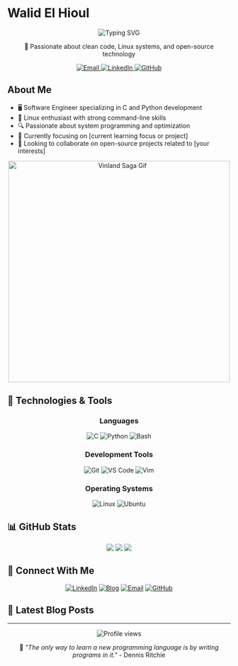 # Walid El Hioul

<div align="center">
  <img src="https://readme-typing-svg.demolab.com?font=Fira+Code&weight=700&size=30&pause=1000&color=26DE2A&center=true&vCenter=true&random=false&width=600&lines=Software+Engineer;Linux+Enthusiast;Problem+Solver;Open+Source+Contributor" alt="Typing SVG" />
  
  <p>🌱 Passionate about clean code, Linux systems, and open-source technology</p>
  
  <a href="mailto:walidelhioul@outlook.com">
    <img src="https://img.shields.io/badge/Email-Contact%20Me-blue?style=for-the-badge&logo=microsoftoutlook" alt="Email" />
  </a>
  <a href="https://www.linkedin.com/in/walid-el-hioul">
    <img src="https://img.shields.io/badge/LinkedIn-Connect-blue?style=for-the-badge&logo=linkedin" alt="LinkedIn" />
  </a>
  <a href="https://github.com/Walid-El-Hioul">
    <img src="https://img.shields.io/badge/GitHub-Follow-black?style=for-the-badge&logo=github" alt="GitHub" />
  </a>
</div>

## About Me

- 🖥️ Software Engineer specializing in C and Python development
- 🐧 Linux enthusiast with strong command-line skills
- 🔍 Passionate about system programming and optimization
- 🌱 Currently focusing on [current learning focus or project]
- 👯 Looking to collaborate on open-source projects related to [your interests]

<div align="center">
  <img src="https://media1.tenor.com/m/-HjUievG4yQAAAAd/thors-vinland-saga.gif" alt="Vinland Saga Gif" width="500" />
</div>

## 🔧 Technologies & Tools

<div align="center">

### Languages
![C](https://img.shields.io/badge/C-00599C?style=for-the-badge&logo=c&logoColor=white)
![Python](https://img.shields.io/badge/Python-3776AB?style=for-the-badge&logo=python&logoColor=white)
![Bash](https://img.shields.io/badge/Bash-4EAA25?style=for-the-badge&logo=gnu-bash&logoColor=white)

### Development Tools
![Git](https://img.shields.io/badge/Git-F05032?style=for-the-badge&logo=git&logoColor=white)
![VS Code](https://img.shields.io/badge/VS_Code-007ACC?style=for-the-badge&logo=visual-studio-code&logoColor=white)
![Vim](https://img.shields.io/badge/Vim-019733?style=for-the-badge&logo=vim&logoColor=white)

### Operating Systems
![Linux](https://img.shields.io/badge/Linux-FCC624?style=for-the-badge&logo=linux&logoColor=black)
![Ubuntu](https://img.shields.io/badge/Ubuntu-E95420?style=for-the-badge&logo=ubuntu&logoColor=white)

</div>

## 📊 GitHub Stats

<div align="center">
  <img src="https://github-readme-streak-stats.herokuapp.com/?user=Walid-El-Hioul&theme=tokyonight&hide_border=true" />
  <img src="https://github-readme-stats.vercel.app/api?username=Walid-El-Hioul&show_icons=true&theme=tokyonight&hide_border=true" />
  <img src="https://github-readme-stats.vercel.app/api/top-langs/?username=Walid-El-Hioul&layout=compact&theme=tokyonight&hide_border=true" />
</div>

## 🔗 Connect With Me

<div align="center">

[![LinkedIn](https://img.shields.io/badge/LinkedIn-Connect-0077B5?style=for-the-badge&logo=linkedin&logoColor=white)](https://www.linkedin.com/in/walid-el-hioul)
[![Blog](https://img.shields.io/badge/Personal_Blog-Visit-FF5722?style=for-the-badge&logo=blogger&logoColor=white)](https://yourblogurl.com)
[![Email](https://img.shields.io/badge/Email-Contact-D14836?style=for-the-badge&logo=gmail&logoColor=white)](mailto:walidelhioul@outlook.com)
[![GitHub](https://img.shields.io/badge/GitHub-Follow-181717?style=for-the-badge&logo=github&logoColor=white)](https://github.com/Walid-El-Hioul)

</div>

## 📝 Latest Blog Posts

<!-- BLOG-POST-LIST:START -->
<!-- BLOG-POST-LIST:END -->

---

<div align="center">
  <img src="https://komarev.com/ghpvc/?username=Walid-El-Hioul&color=brightgreen&style=flat-square" alt="Profile views" />
  
  <p>💬 <i>"The only way to learn a new programming language is by writing programs in it."</i> - Dennis Ritchie</p>
</div>
